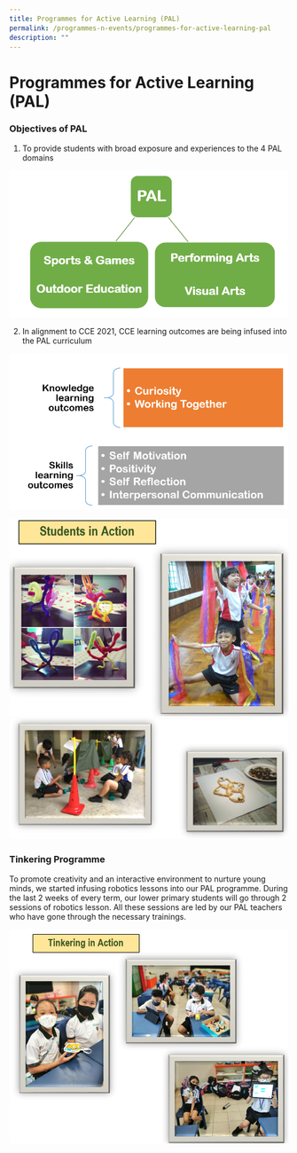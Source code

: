 ```yaml
---
title: Programmes for Active Learning (PAL)
permalink: /programmes-n-events/programmes-for-active-learning-pal
description: ""
---
```

# **Programmes for Active Learning (PAL)**

### Objectives of PAL

1) To provide students with broad exposure and experiences to the 4 PAL domains

![](/images/1%20(1).png)

2) In alignment to CCE 2021, CCE learning outcomes are being infused into the PAL curriculum

![](/images/2%20(1).png)

![](/images/3().png)
![](/images/PAL.png)

### Tinkering Programme

To promote creativity and an interactive environment to nurture young minds, we started infusing robotics lessons into our PAL programme. During the last 2 weeks of every term, our lower primary students will go through 2 sessions of robotics lesson. All these sessions are led by our PAL teachers who have gone through the necessary trainings.

![](/images/14.png)